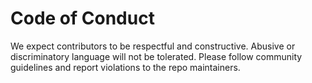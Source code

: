 # Code of Conduct

We expect contributors to be respectful and constructive. Abusive or discriminatory language will not be tolerated. Please follow community guidelines and report violations to the repo maintainers.
